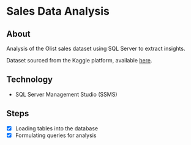 # Sales Data Analysis

## About

Analysis of the Olist sales dataset using SQL Server to extract insights.

Dataset sourced from the Kaggle platform, available [here](https://www.kaggle.com/olistbr/brazilian-ecommerce?select=olist_geolocation_dataset.csv).

## Technology

  - SQL Server Management Studio (SSMS)

## Steps

- [x] Loading tables into the database
- [x] Formulating queries for analysis
